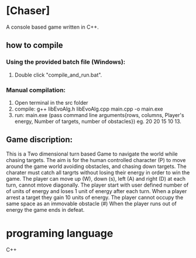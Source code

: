 # [Chaser]

A console based game written in C++.

## how to compile

### Using the provided batch file (Windows):
1. Double click "compile_and_run.bat".

### Manual compilation:
1. Open terminal in the src folder
2. compile: g++ libEvoAlg.h libEvoAlg.cpp main.cpp -o main.exe
3. run: main.exe (pass command line arguments{rows, columns, Player's energy, Number of targets, number of obstacles}) eg. 20 20 15 10 13.

## Game discription:
This is a Two dimensional turn based Game to navigate the world while chasing targets.
The aim is for the human controlled character (P) to move around the game world avoiding obstacles,
and chasing down targets.
The charater must catch all targrts without losing their energy in order to win the game.
The player can move up (W), down (s), left (A) and right (D) at each turn, cannot mtove diagonally.
The player start with user defined number of of units of energy and loses 1 unit of energy after each turn.
When a player arrest a target they gain 10 units of energy.
The player cannot occupy the same space as an immovable obstacle (#)
When the player runs out of energy the game ends in defeat.

# programing language
C++
